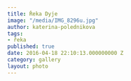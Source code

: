 ```yaml
---
title: Řeka Dyje
image: "/media/IMG_8296u.jpg"
author: katerina-polednikova
tags:
- řeka
published: true
date: 2016-04-18 22:10:13.000000000 Z
category: gallery
layout: photo
---
```

